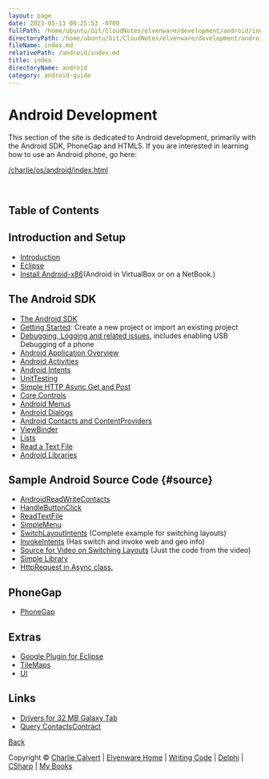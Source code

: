 ```yaml
---
layout: page
date: 2023-05-11 08:25:53 -0700
fullPath: /home/ubuntu/Git/CloudNotes/elvenware/development/android/index.md
directoryPath: /home/ubuntu/Git/CloudNotes/elvenware/development/android
fileName: index.md
relativePath: /android/index.md
title: index
directoryName: android
category: android-guide
---
```


Android Development
===================

This section of the site is dedicated to Android development, primarily
with the Android SDK, PhoneGap and HTML5. If you are interested in
learning how to use an Android phone, go here:

[/charlie/os/android/index.html](/charlie/os/android/index.html)

 

Table of Contents
-----------------

Introduction and Setup
----------------------

-   [Introduction](Introduction.html)
-   [Eclipse](/android-guide/Eclipse.html)
-   [Install Android-x86](Androidx86.shtml)(Android in VirtualBox or on a NetBook.)


The Android SDK
---------------

-   [The Android SDK](AndroidSdk.html)
-   [Getting Started](CreateNewProject.html): Create a new project or
    import an existing project
-   [Debugging, Logging and related issues](UsbDebugging.html), includes
    enabling USB Debugging of a phone
-   [Android Application Overview](AndroidApplications.html)
-   [Android Activities](AndroidActivity.html)
-   [Android Intents](AndroidIntent.html)
-   [UnitTesting](UnitTesting.html)
-   [Simple HTTP Async Get and Post](SimpleHttpGetThread.html)
-   [Core Controls](AndroidCoreControls.html)
-   [Android Menus](AndroidMenus.html)
-   [Android Dialogs](AndroidDialogs.html)
-   [Android Contacts and ContentProviders](AndroidContentContacts.html)
-   [ViewBinder](AndroidViewBinder.html)
-   [Lists](AndroidLists.html)
-   [Read a Text File](ReadTextFile.html)
-   [Android Libraries](Libraries.html)

Sample Android Source Code {#source}
--------------------------

-   [AndroidReadWriteContacts](../../downloads/Android/AndroidReadWriteContacts.zip)
-   [HandleButtonClick](../../downloads/Android/HandleButtonClick.zip)
-   [ReadTextFile](../../downloads/Android/ReadTextFile.zip)
-   [SimpleMenu](../../downloads/Android/SimpleMenu.zip)
-   [SwitchLayoutIntents](../../downloads/Android/SwitchLayoutIntents.zip)
    (Complete example for switching layouts)
-   [InvokeIntents](../../downloads/Android/InvokeIntents.zip) (Has
    switch and invoke web and geo info)
-   [Source for Video on Switching
    Layouts](../../downloads/Android/SwitchVideo01.zip) (Just the code
    from the video)
-   [Simple Library](../../downloads/Android/SimpleLibrary.zip)
-   [HttpRequest in Async
    class.](../../downloads/Android/MyHttpTester.zip)

PhoneGap
--------

-   [PhoneGap](PhoneGap.html)

Extras
------

-   [Google Plugin for Eclipse](GooglePluginForEclipse.html)
-   [TileMaps](TileMaps.html)
-   [UI](UI.html)

Links
-----

-   [Drivers for 32 MB Galaxy
    Tab](http://www.samsung.com/us/support/downloads/GT-P7510MAVXAB)
-   [Query
    ContactsContract](http://blog.app-solut.com/2011/03/working-with-the-contactscontract-to-query-contacts-in-android/)

[Back](../index.html)

Copyright © [Charlie Calvert](../../index.html) | [Elvenware
Home](../../index.html) | [Writing Code](../index.html) |
[Delphi](../delphi/index.html) | [CSharp](../csharp/index.html) | [My
Books](../../books/index.html)
